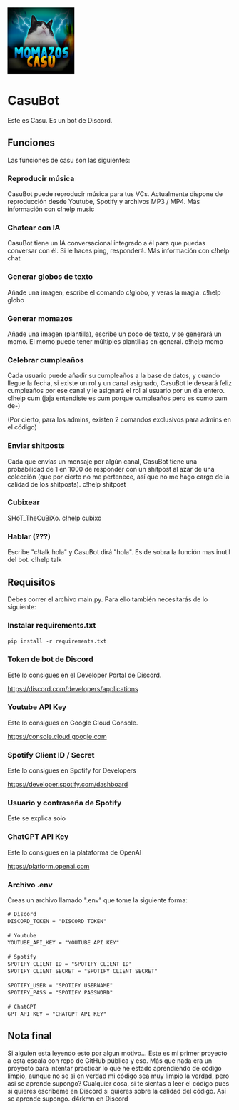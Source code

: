 <img src = "momos/watermark_non_alpha.png" width = 150>

# 

# CasuBot
Este es Casu. Es un bot de Discord.

## Funciones

Las funciones de casu son las siguientes:

### Reproducir música

CasuBot puede reproducir música para tus VCs. Actualmente dispone de reproducción desde Youtube, Spotify y archivos MP3 / MP4. Más información con c!help music

### Chatear con IA

CasuBot tiene un IA conversacional integrado a él para que puedas conversar con él. Si le haces ping, responderá. Más información con c!help chat

### Generar globos de texto

Añade una imagen, escribe el comando c!globo, y verás la magia. c!help globo

### Generar momazos

Añade una imagen (plantilla), escribe un poco de texto, y se generará un momo. El momo puede tener múltiples plantillas en general. c!help momo

### Celebrar cumpleaños

Cada usuario puede añadir su cumpleaños a la base de datos, y cuando llegue la fecha, si existe un rol y un canal asignado, CasuBot le deseará feliz cumpleaños por ese canal y le asignará el rol al usuario por un día entero. c!help cum (jaja entendiste es cum porque cumpleaños pero es como cum de-)

(Por cierto, para los admins, existen 2 comandos exclusivos para admins en el código)

### Enviar shitposts

Cada que envías un mensaje por algún canal, CasuBot tiene una probabilidad de 1 en 1000 de responder con un shitpost al azar de una colección (que por cierto no me pertenece, así que no me hago cargo de la calidad de los shitposts). c!help shitpost

### Cubixear

SHoT_TheCuBiXo. c!help cubixo

### Hablar (???)

Escribe "c!talk hola" y CasuBot dirá "hola". Es de sobra la función mas inutil del bot. c!help talk

## Requisitos

Debes correr el archivo main.py. Para ello también necesitarás de lo siguiente:

### Instalar requirements.txt

```pip install -r requirements.txt```

### Token de bot de Discord

Este lo consigues en el Developer Portal de Discord.

https://discord.com/developers/applications

### Youtube API Key

Este lo consigues en Google Cloud Console.

https://console.cloud.google.com

### Spotify Client ID / Secret

Este lo consigues en Spotify for Developers

https://developer.spotify.com/dashboard

### Usuario y contraseña de Spotify

Este se explica solo

### ChatGPT API Key

Este lo consigues en la plataforma de OpenAI

https://platform.openai.com

### Archivo .env

Creas un archivo llamado ".env" que tome la siguiente forma:

```
# Discord
DISCORD_TOKEN = "DISCORD TOKEN"

# Youtube
YOUTUBE_API_KEY = "YOUTUBE API KEY"

# Spotify
SPOTIFY_CLIENT_ID = "SPOTIFY CLIENT ID"
SPOTIFY_CLIENT_SECRET = "SPOTIFY CLIENT SECRET"

SPOTIFY_USER = "SPOTIFY USERNAME"
SPOTIFY_PASS = "SPOTIFY PASSWORD"

# ChatGPT
GPT_API_KEY = "CHATGPT API KEY"
```

## Nota final

Si alguien esta leyendo esto por algun motivo... Este es mi primer proyecto a esta escala con repo de GitHub pública y eso. Más que nada era un proyecto para intentar practicar lo que he estado aprendiendo de código limpio, aunque no se si en verdad mi código sea muy limpio la verdad, pero así se aprende supongo? Cualquier cosa, si te sientas a leer el código pues si quieres escríbeme en Discord si quieres sobre la calidad del código. Así se aprende supongo. d4rkmn en Discord